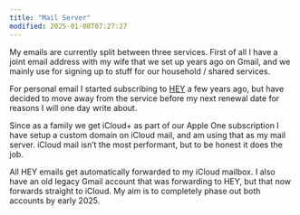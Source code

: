 ```yaml
---
title: "Mail Server"
modified: 2025-01-08T07:27:27
---
```


My emails are currently split between three services. First of all I have a joint email address with my wife that we set up years ago on Gmail, and we mainly use for signing up to stuff for our household / shared services.

For personal email I started subscribing to [HEY](https://hey.com) a few years ago, but have decided to move away from the service before my next renewal date for reasons I will one day write about.

Since as a family we get iCloud+ as part of our Apple One subscription I have setup a custom domain on iCloud mail, and am using that as my mail server. iCloud mail isn’t the most performant, but to be honest it does the job.

All HEY emails get automatically forwarded to my iCloud mailbox. I also have an old legacy Gmail account that was forwarding to HEY, but that now forwards straight to iCloud. My aim is to completely phase out both accounts by early 2025.
